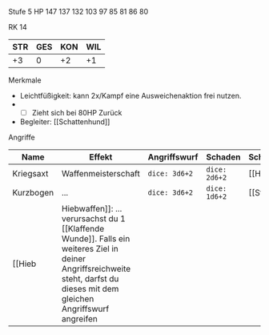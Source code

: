 Stufe 5 
HP 147
137
132
103
97
85
81
86
80

RK 14 



| STR | GES | KON | WIL |
| --- | --- | --- | --- |
| +3  | 0   | +2  | +1  |


Merkmale
- Leichtfüßigkeit: kann 2x/Kampf eine Ausweichenaktion frei nutzen. 
- - [ ] Zieht sich bei 80HP Zurück

- Begleiter: [[Schattenhund]]

Angriffe 

| Name      | Effekt              | Angriffswurf  | Schaden       | Schadensart |
| --------- | ------------------- | ------------- | ------------- | ----------- |
| Kriegsaxt | Waffenmeisterschaft | `dice: 3d6+2` | `dice: 2d6+2` | [[Hieb]]    |
| Kurzbogen | ...                 | `dice: 3d6+2` | `dice: 1d6+2` | [[Stich]]   |
[[Hieb|Hiebwaffen]]: ... verursachst du 1 [[Klaffende Wunde]]. Falls ein weiteres Ziel in deiner Angriffsreichweite steht, darfst du dieses mit dem gleichen Angriffswurf angreifen